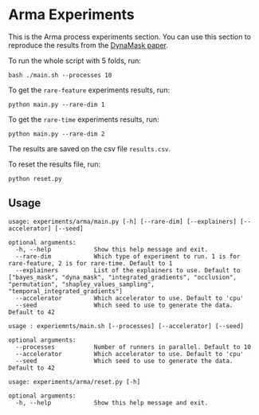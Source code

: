 # Arma Experiments

This is the Arma process experiments section. You can use this
section to reproduce the results from the 
[DynaMask paper](https://arxiv.org/pdf/2106.05303.pdf).

To run the whole script with 5 folds, run:

```shell script
bash ./main.sh --processes 10
```

To get the ``rare-feature`` experiments results, run:

```shell script
python main.py --rare-dim 1
```

To get the ``rare-time`` experiments results, run:

```shell script
python main.py --rare-dim 2
```

The results are saved on the csv file ``results.csv``. 

To reset the results file, run:

```shell script
python reset.py
```

## Usage

```
usage: experiments/arma/main.py [-h] [--rare-dim] [--explainers] [--accelerator] [--seed]

optional arguments:
  -h, --help            Show this help message and exit.
  --rare-dim            Which type of experiment to run. 1 is for rare-feature, 2 is for rare-time. Default to 1
  --explainers          List of the explainers to use. Default to ["bayes_mask", "dyna_mask", "integrated_gradients", "occlusion", "permutation", "shapley_values_sampling", "temporal_integrated_gradients"]
  --accelerator         Which accelerator to use. Default to 'cpu'
  --seed                Which seed to use to generate the data. Default to 42
```

```
usage : experiemnts/main.sh [--processes] [--accelerator] [--seed]

optional arguments:
  --processes           Number of runners in parallel. Default to 10
  --accelerator         Which accelerator to use. Default to 'cpu'
  --seed                Which seed to use to generate the data. Default to 42
```

```
usage: experiments/arma/reset.py [-h]

optional arguments:
  -h, --help            Show this help message and exit.
```

